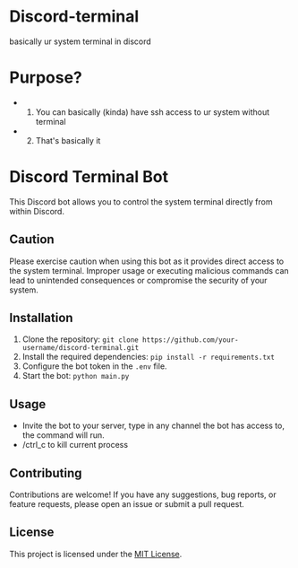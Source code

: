 # Discord-terminal
basically ur system terminal in discord

# Purpose?

- 1. You can basically (kinda) have ssh access to ur system without terminal

- 2. That's basically it

# Discord Terminal Bot

This Discord bot allows you to control the system terminal directly from within Discord.

## Caution

Please exercise caution when using this bot as it provides direct access to the system terminal. Improper usage or executing malicious commands can lead to unintended consequences or compromise the security of your system.

## Installation

1. Clone the repository: `git clone https://github.com/your-username/discord-terminal.git`
2. Install the required dependencies: `pip install -r requirements.txt`
3. Configure the bot token in the `.env` file.
4. Start the bot: `python main.py`

## Usage

- Invite the bot to your server, type in any channel the bot has access to, the command will run.
- /ctrl_c to kill current process

## Contributing

Contributions are welcome! If you have any suggestions, bug reports, or feature requests, please open an issue or submit a pull request.

## License

This project is licensed under the [MIT License](https://opensource.org/licenses/MIT).
